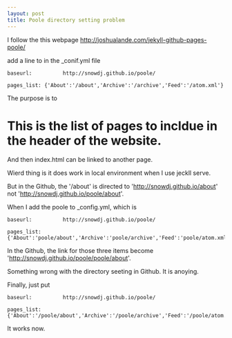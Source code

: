 ```yaml
---
layout: post
title: Poole directory setting problem
---
```

I follow the this webpage http://joshualande.com/jekyll-github-pages-poole/

add a line to in the _conif.yml file 

```
baseurl:          http://snowdj.github.io/poole/

pages_list: {'About':'/about','Archive':'/archive','Feed':'/atom.xml'}
```
The purpose is to 
# This is the list of pages to incldue in the header of the website.

And then index.html can be linked to another page.

Wierd thing is it does work in local environment when I use jeckll serve.

But in the Github, the '/about' is directed to 'http://snowdj.github.io/about' not 'http://snowdj.github.io/poole/about'.

When I add the poole to _config.yml, which is 

```
baseurl:          http://snowdj.github.io/poole/

pages_list: {'About':'poole/about','Archive':'poole/archive','Feed':'poole/atom.xml'}

```



In the Github, the link for those three items become 'http://snowdj.github.io/poole/poole/about'.


Something wrong with the directory seeting in Github. It is anoying.

Finally, just put 


```
baseurl:          http://snowdj.github.io/poole/

pages_list: {'About':'/poole/about','Archive':'/poole/archive','Feed':'/poole/atom.xml'}

```

It works now.

